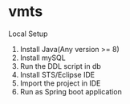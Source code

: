 # vmts

Local Setup
1. Install Java(Any version >= 8)
2. Install mySQL
3. Run the DDL script in db
4. Install STS/Eclipse IDE
5. Import the project in IDE
6. Run as Spring boot application
